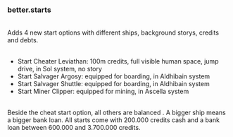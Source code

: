 ### better.starts <br>
<br>
Adds 4 new start options with different ships, background storys, credits and debts.<br>
<br>
<ul>
<li>Start Cheater Leviathan: 100m credits, full visible human space, jump drive, in Sol system, no story</li>
<li>Start Salvager Argosy: equipped for boarding, in Aldhibain system</li>
<li>Start Salvager Shuttle: equipped for boarding, in Aldhibain system</li>
<li>Start Miner Clipper: equipped for mining, in Ascella system</li>
</ul>
<br>
Beside the cheat start option, all others are balanced . A bigger ship means a bigger bank loan. All starts come with 200.000 credits cash and a bank loan between 600.000 and 3.700.000 credits.
